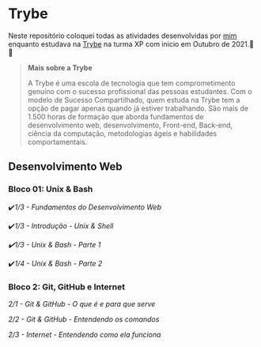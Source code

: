 # **Trybe**

Neste repositório coloquei todas as atividades desenvolvidas por [mim](https://www.linkedin.com/in/rayana-pontes-de-lima-faria-975924162) enquanto estudava na [Trybe](https://www.betrybe.com/) na turma XP com inicio em Outubro de 2021.:green_heart:🚀

> **Mais sobre a Trybe**
>
>A Trybe é uma escola de tecnologia que tem comprometimento genuíno com o sucesso profissional das pessoas estudantes. Com o modelo de Sucesso Compartilhado, quem estuda na Trybe tem a opção de pagar apenas quando já estiver trabalhando.
São mais de 1.500 horas de formação que aborda fundamentos de desenvolvimento web, desenvolvimento, Front-end, Back-end, ciência da computação, metodologias ágeis e habilidades comportamentais.

## Desenvolvimento Web

### Bloco 01: Unix & Bash
  :heavy_check_mark:*1/3 - Fundamentos do Desenvolvimento Web*
  
  :heavy_check_mark:*1/3 - Introdução - Unix & Shell*
  
  *:heavy_check_mark:1/3 - Unix & Bash - Parte 1*
  
  :heavy_check_mark:*1/4 - Unix & Bash - Parte 2*
  
  ### Bloco 2: Git, GitHub e Internet
  
 *2/1 - Git & GitHub - O que é e para que serve*
 
 *2/2 - Git & GitHub - Entendendo os comandos*
 
 *2/3 - Internet - Entendendo como ela funciona*
